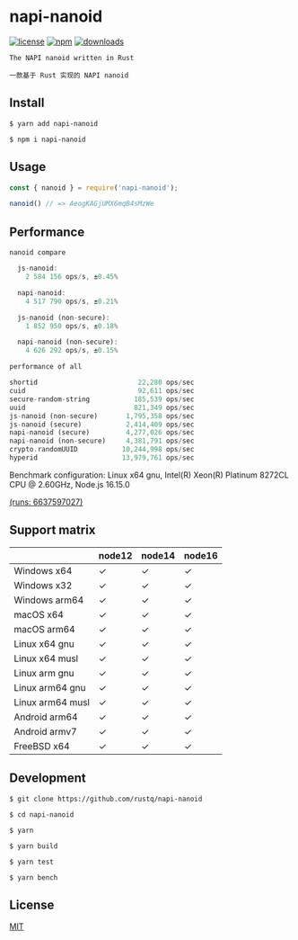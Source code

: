 # napi-nanoid


[![license](https://img.shields.io/npm/l/napi-nanoid?color=cyan)](https://revolunet.mit-license.org/) [![npm](https://img.shields.io/npm/v/napi-nanoid?color=orange)](https://www.npmjs.com/package/napi-nanoid) [![downloads](https://img.shields.io/npm/dm/napi-nanoid?color=purple)](https://www.npmjs.com/package/napi-nanoid)

`The NAPI nanoid written in Rust`

`一款基于 Rust 实现的 NAPI nanoid`

## Install

```shell
$ yarn add napi-nanoid
```

```shell
$ npm i napi-nanoid
```

## Usage

```js
const { nanoid } = require('napi-nanoid');

nanoid() // => AeogKAGjUMX6mqB4sMzWe
```

## Performance

`nanoid compare`

```rust
  js-nanoid:
    2 584 156 ops/s, ±0.45%

  napi-nanoid:
    4 517 790 ops/s, ±0.21%

  js-nanoid (non-secure):
    1 852 950 ops/s, ±0.18%

  napi-nanoid (non-secure):
    4 626 292 ops/s, ±0.15%
```

`performance of all`

```rust
shortid                         22,280 ops/sec
cuid                            92,611 ops/sec
secure-random-string           185,539 ops/sec
uuid                           821,349 ops/sec
js-nanoid (non-secure)       1,795,358 ops/sec
js-nanoid (secure)           2,414,409 ops/sec
napi-nanoid (secure)         4,277,026 ops/sec
napi-nanoid (non-secure)     4,381,791 ops/sec
crypto.randomUUID           10,244,998 ops/sec
hyperid                     13,979,761 ops/sec
```

Benchmark configuration: Linux x64 gnu, Intel(R) Xeon(R) Platinum 8272CL CPU @ 2.60GHz, Node.js 16.15.0

[(runs: 6637597027)](https://github.com/rustq/napi-nanoid/runs/6637597027)

## Support matrix

|                  | node12 | node14 | node16 |
| ---------------- | ------ | ------ | ------ |
| Windows x64      | ✓      | ✓      | ✓      |
| Windows x32      | ✓      | ✓      | ✓      |
| Windows arm64    | ✓      | ✓      | ✓      |
| macOS x64        | ✓      | ✓      | ✓      |
| macOS arm64      | ✓      | ✓      | ✓      |
| Linux x64 gnu    | ✓      | ✓      | ✓      |
| Linux x64 musl   | ✓      | ✓      | ✓      |
| Linux arm gnu    | ✓      | ✓      | ✓      |
| Linux arm64 gnu  | ✓      | ✓      | ✓      |
| Linux arm64 musl | ✓      | ✓      | ✓      |
| Android arm64    | ✓      | ✓      | ✓      |
| Android armv7    | ✓      | ✓      | ✓      |
| FreeBSD x64      | ✓      | ✓      | ✓      |

## Development

```shell
$ git clone https://github.com/rustq/napi-nanoid

$ cd napi-nanoid

$ yarn
```

```shell
$ yarn build

$ yarn test
```

```shell
$ yarn bench
```

## License

[MIT](https://opensource.org/licenses/MIT)
